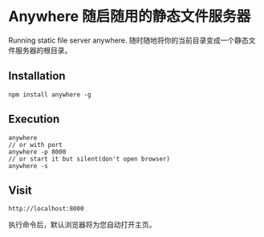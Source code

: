 Anywhere 随启随用的静态文件服务器
========

Running static file server anywhere. 随时随地将你的当前目录变成一个静态文件服务器的根目录。

## Installation
```
npm install anywhere -g
```

## Execution
```
anywhere
// or with port
anywhere -p 8000
// or start it but silent(don't open browser)
anywhere -s
```
## Visit
```
http://localhost:8000
```
执行命令后，默认浏览器将为您自动打开主页。
